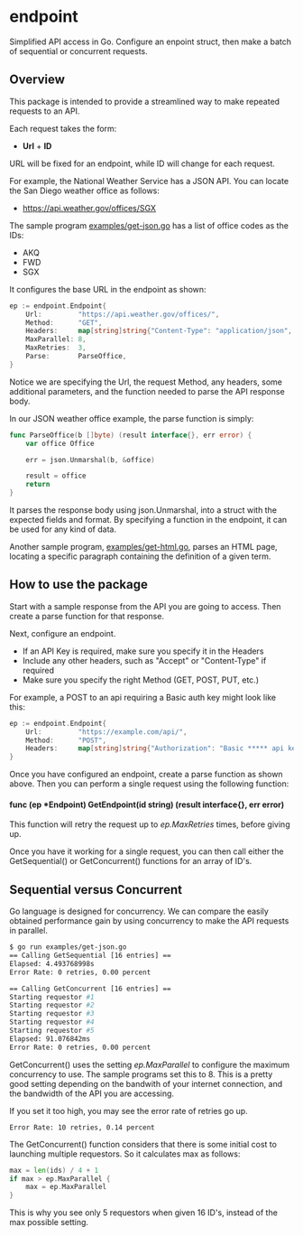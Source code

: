 # endpoint
Simplified API access in Go. Configure an enpoint struct, then make a batch of sequential or concurrent requests.

## Overview
This package is intended to provide a streamlined way to make repeated requests to an API.

Each request takes the form:
* **Url** + **ID**

URL will be fixed for an endpoint, while ID will change for each request.

For example, the National Weather Service has a JSON API. You can locate the San Diego weather office as follows:
* https://api.weather.gov/offices/SGX

The sample program [examples/get-json.go](https://github.com/DavidSantia/endpoint/blob/master/examples/get-json.go) has
a list of office codes as the IDs:
* AKQ
* FWD
* SGX

It configures the base URL in the endpoint as shown:
```go
ep := endpoint.Endpoint{
	Url:         "https://api.weather.gov/offices/",
	Method:      "GET",
	Headers:     map[string]string{"Content-Type": "application/json", "Accept": "*"},
	MaxParallel: 8,
	MaxRetries:  3,
	Parse:       ParseOffice,
}
```

Notice we are specifying the Url, the request Method, any headers, some additional parameters, and the function
needed to parse the API response body.

In our JSON weather office example, the parse function is simply:
```go
func ParseOffice(b []byte) (result interface{}, err error) {
	var office Office

	err = json.Unmarshal(b, &office)

	result = office
	return
}
```
It parses the response body using json.Unmarshal, into a struct with the expected fields and format.  By specifying
a function in the endpoint, it can be used for any kind of data.

Another sample program, [examples/get-html.go](https://github.com/DavidSantia/endpoint/blob/master/examples/get-html.go),
parses an HTML page, locating a specific paragraph containing the definition of a given term.

## How to use the package

Start with a sample response from the API you are going to access.  Then create a parse function for that response.

Next, configure an endpoint.
* If an API Key is required, make sure you specify it in the Headers
* Include any other headers, such as "Accept" or "Content-Type" if required
* Make sure you specify the right Method (GET, POST, PUT, etc.)

For example, a POST to an api requiring a Basic auth key might look like this:

```go
ep := endpoint.Endpoint{
	Url:         "https://example.com/api/",
	Method:      "POST",
	Headers:     map[string]string{"Authorization": "Basic ***** api key *****"},
}
```

Once you have configured an endpoint, create a parse function as shown above. Then you can perform a single request
using the following function:
#### func (ep *Endpoint) GetEndpoint(id string) (result interface{}, err error)

This function will retry the request up to *ep.MaxRetries* times, before giving up.

Once you have it working for a single request, you can then call either the GetSequential() or GetConcurrent()
functions for an array of ID's.

## Sequential versus Concurrent
Go language is designed for concurrency. We can compare the easily obtained performance gain by using concurrency
to make the API requests in parallel.

```sh
$ go run examples/get-json.go
== Calling GetSequential [16 entries] ==
Elapsed: 4.493768998s
Error Rate: 0 retries, 0.00 percent

== Calling GetConcurrent [16 entries] ==
Starting requestor #1
Starting requestor #2
Starting requestor #3
Starting requestor #4
Starting requestor #5
Elapsed: 91.076842ms
Error Rate: 0 retries, 0.00 percent
```

GetConcurrent() uses the setting *ep.MaxParallel* to configure the maximum concurrency to use.
The sample programs set this to 8. This is a pretty good setting depending on the bandwith of your
internet connection, and the bandwidth of the API you are accessing.

If you set it too high, you may see the error rate of retries go up.
```
Error Rate: 10 retries, 0.14 percent
```

The GetConcurrent() function considers that there is some initial cost to launching multiple requestors.
So it calculates max as follows:
```go
max = len(ids) / 4 + 1
if max > ep.MaxParallel {
	max = ep.MaxParallel
}
```
This is why you see only 5 requestors when given 16 ID's, instead of the max possible setting.
